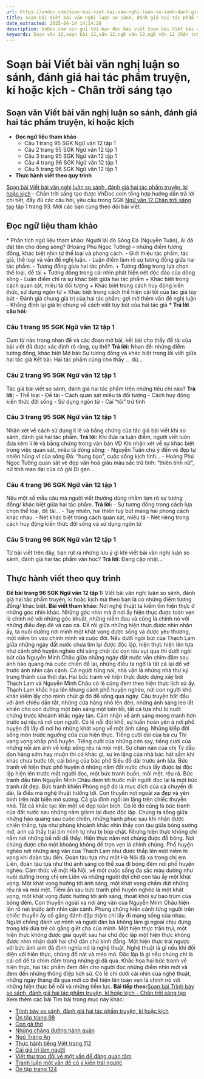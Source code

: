 ```yaml
---
url: https://vndoc.com/soan-bai-viet-bai-van-nghi-luan-so-sanh-danh-gia-hai-tac-pham-truyen-ki-hoac-kich-chan-troi-sang-tao-321371
title: Soạn bài Viết bài văn nghị luận so sánh, đánh giá hai tác phẩm truyện, kí hoặc kịch - Chân trời sáng tạo - VnDoc.com
date_extracted: 2025-04-14 14:14:28
description: VnDoc.com xin gửi tới bạn đọc bài viết Soạn bài Viết bài văn nghị luận so sánh, đánh giá hai tác phẩm truyện, kí hoặc kịch - Chân trời sáng tạo để bạn đọc cùng tham khảo và có thêm tài liệu học tập nhé.
keywords: Soạn văn 12,soạn bài 12,văn 12,ngữ văn 12,ngữ văn 12 Chân trời sáng tạo,soạn ngữ văn 12,giải ngữ văn 12,soạn văn 12 Chân trời sáng tạo,soạn văn 12 Chân trời sáng tạo ngắn nhất,soạn văn 12 tập 1 trang 93 Chân trời sáng tạo,Soạn bài Viết bài văn nghị luận so sánh đánh giá hai tác phẩm truyện kí hoặc kịch,Viết bài văn nghị luận so sánh đánh giá hai tác phẩm truyện kí hoặc kịch,soạn văn 12 tập 1 trang 93
---
```


# Soạn bài Viết bài văn nghị luận so sánh, đánh giá hai tác phẩm truyện, kí hoặc kịch - Chân trời sáng tạo
## Soạn văn Viết bài văn nghị luận so sánh, đánh giá hai tác phẩm truyện, kí hoặc kịch
  * **Đọc ngữ liệu tham khảo**
    * Câu 1 trang 95 SGK Ngữ văn 12 tập 1
    * Câu 2 trang 95 SGK Ngữ văn 12 tập 1
    * Câu 3 trang 95 SGK Ngữ văn 12 tập 1
    * Câu 4 trang 96 SGK Ngữ văn 12 tập 1
    * Câu 5 trang 96 SGK Ngữ văn 12 tập 1
  * **Thực hành viết theo quy trình**

[Soạn bài Viết bài văn nghị luận so sánh, đánh giá hai tác phẩm truyện, kí hoặc kịch](<https://vndoc.com/soan-bai-viet-bai-van-nghi-luan-so-sanh-danh-gia-hai-tac-pham-truyen-ki-hoac-kich-chan-troi-sang-tao-321371>) \- Chân trời sáng tạo được VnDoc.com tổng hợp hướng dẫn trả lời chi tiết, đầy đủ các câu hỏi, yêu cầu trong SGK [Ngữ văn 12 Chân trời sáng tạo](<https://vndoc.com/soan-van-12-chan-troi-sang-tao>) tập 1 trang 93. Mời các bạn cùng theo dõi bài viết.
## Đọc ngữ liệu tham khảo
\* Phân tích ngữ liệu tham khảo: Người lái đò Sông Đà \(Nguyễn Tuân\), Ai đã đặt tên cho dòng sông? \(Hoàng Phủ Ngọc Tường\) – những điểm tương đồng, khác biệt nhìn từ thể loại và phong cách.
\- Giới thiệu tác phẩm, tác giả, thể loại và vấn đề nghị luận.
\- Luận điểm làm rõ sự tương đồng giữa hai tác phẩm.
\- Tương đồng giưa hai tác phẩm.
\+ Tương đồng trong lựa chọn thể loại, đề tài
\+ Tương đồng trong cái nhìn phát hiện nét độc đáo của dòng sông
\- Luận điểm chỉ ra sự khác biệt giữa hai tác phẩm
\+ Khác biệt trong cách quan sát, miêu tả đối tượng
\+ Khác biệt trong cách huy động kiến thức, sử dụng ngôn từ
\+ Khác biệt trong cách thể hiện cái tôi của tác giả tùy bút
\- Đánh giá chung giá trị của hai tác phẩm; gợi mở thêm vấn đề nghị luận
\- Khẳng định lại giá trị chung về cách viết tùy bút của hai tác giả
**\* Trả lời câu hỏi:**
### Câu 1 trang 95 SGK Ngữ văn 12 tập 1
Cụm từ nào trong nhan đề và các đoạn mở bài, kết bài cho thấy đề tài của bài viết đã được xác định rõ ràng, cụ thể?
**Trả lời:**
Nhan đề: những điểm tương đồng, khác biệt
Mở bài: Sự tương đồng và khác biệt trong lối viết giữa hai tác giả
Kết bài: Hai tác phẩm cũng cho thấy … dù…
### Câu 2 trang 95 SGK Ngữ văn 12 tập 1
Tác giả bài viết so sánh, đánh giá hai tác phẩm trên những tiêu chí nào?
**Trả lời:**
\- Thể loại
\- Đề tài
\- Cách quan sát miêu tả đối tượng
\- Cách huy động kiến thức đời sống
\- Sử dụng ngôn từ
\- Cái “tôi” trữ tình
### Câu 3 trang 95 SGK Ngữ văn 12 tập 1
Nhận xét về cách sử dụng lí lẽ và bằng chứng của tác giả bài viết khi so sánh, đánh giá hai tác phẩm.
**Trả lời:**
Khi đưa ra luận điểm, người viết luôn đưa kèm lí lẽ và bằng chứng trong văn bản
VD Khi nhận xét về sự khác biệt trong việc quan sát, miêu tả dòng sông:
\- Nguyễn Tuân chú ý đến vẻ đẹp tự nhiên hùng vĩ của sông Đà: “hung bạo", cuộc sống kịch tính…
\- Hoàng Phủ Ngọc Tường quan sát vẻ đẹp văn hoá giàu màu sắc trữ tình: “thiên tính nữ”, nữ tính man dại của cô gái Di gan…
### Câu 4 trang 96 SGK Ngữ văn 12 tập 1
Nêu một số mẫu câu mà người viết thường dùng nhằm làm rõ sự tương đồng/ khác biệt giữa hai tác phẩm.
**Trả lời:**
\- Sự tương đồng trong cách lựa chọn thể loại, đề tài…
\- Tuy nhiên, hai thiên tuỳ bút mang hai phong cách khác nhau.
\- Nét khác biệt trong cách quan sát, miêu tả
\- Nét riêng trong cách huy động kiến thức đời sống và sử dụng ngôn từ
### Câu 5 trang 96 SGK Ngữ văn 12 tập 1
Từ bài viết trên đây, bạn rút ra những lưu ý gì khi viết bài văn nghị luận so sánh, đánh giá hai tác phẩm văn học?
**Trả lời:**
Đang cập nhật...
## Thực hành viết theo quy trình
**Đề bài trang 96 SGK Ngữ văn 12 tập 1:** Viết bài văn nghị luận so sánh, đánh giá hai tác phẩm truyện, kí hoặc kịch mà theo bạn là có những điểm tương đồng/ khác biệt.
**Bài viết tham khảo:**
Nơi nghệ thuật ta kiếm tìm hiện thực ở những góc nhìn khác. Những góc nhìn mà ở nơi ấy hiện thực được toàn vẹn là chính nó với những góc khuất, những niềm đau và cũng là chính nó với những điều đẹp đẽ và cao cả. Để rồi giữa những hiện thực được nhìn nhận ấy, ta nuôi dưỡng nơi mình một khát vọng được sống và được yêu thương, một niềm tin vào chính mình và cuộc đời. Nếu dưới ngòi bút của Thạch Lam giữa những ngày đất nước chưa tìm lại được độc lập, hiện thực hiện lên tựa như cảnh phố huyện nghèo chỉ sáng chói lúc con tàu vụt qua thì dưới ngòi bút của Nguyễn Minh Châu giữa những ngày đất nước vẫn chìm đắm sau ánh hào quang mà cuộc chiến để lại, những điều ta ngỡ là tất cả lại đổ vỡ trước ánh nhìn cận cảnh.
Có người từng nói, nhà văn là những nhà thư ký trung thành của thời đại. Hai bức tranh về hiện thực được dựng xây bởi Thạch Lam và Nguyễn Minh Châu có lẽ cũng đem theo hiện thực lịch sử ấy.
Thạch Lam khắc họa lên khung cảnh phố huyện nghèo, nơi con người khó khăn kiếm lấy cho mình chút gì đó để sống qua ngày. Câu truyện bắt đầu với ánh chiều dần tắt, những cửa hàng nhỏ lên đèn, những ánh sáng leo lắt khiến cho con dường một bên sáng một bên tối, tất cả tựa như bị nuốt chửng trước khoảnh khắc ngày tàn. Cảm nhận về ánh sáng mong manh hơn trước sự rệu rã nơi con người. Có lẽ nỗi đói khổ, sự tuần hoàn yên ả nơi phố huyện đã lấy đi nơi họ những khát vọng về một ánh sáng. Những kiếp đời sống mòn trước ngưỡng cửa của hiện thực. Tiếng cười dài của bà cụ Thi vang vọng khắp phố huyện. Tiếng cười của những cơn say, tiếng cười của những nỗi ám ảnh về kiếp sống rệu rã mỏi mệt. Sự chán nản của chị Tý dẫu dọn hàng sớm hay muộn thì có khác gì, sự im lặng của nhà bác hát sẩm khi khác chưa bước tới, cái bóng của bác phở Siêu đổ dài trước ánh lửa. Bức tranh về hiện thực phố huyện ở những năm đất nước chưa lấy được lại độc lập hiện lên trước mắt người đọc, một bức tranh buồn, mỏi mệt, rệu rã.
Bức tranh đầu tiên Nguyễn Minh Châu đem tới trước mắt người đọc lại là một bức tranh rất đẹp. Bức tranh khiến Phùng ngỡ đó là mục đích của cả chuyến đi dài, là điều mà nghệ thuật hướng tới. Con thuyền nơi ngoài xa đẹp và yên bình trên mặt biển mờ sương. Cả gia đình ngồi im lặng trên chiếc thuyền nhỏ. Tất cả khắc tạc lên một vẻ đẹp toàn bích. Có lẽ đó cũng là bức tranh của đất nước sau những năm giành lại được độc lập. Chúng ta sống giữa những hào quang sau cuộc chiến, những hạnh phúc sau khi nhận được chiến thắng, tựa như phùng khoảnh khắc nhìn thấy con tàu giữa bóng sương mờ, anh cả thấy trái tim mình tự như bị bóp chặt.
Nhưng hiện thực không chỉ nằm nơi những bề nổi dễ thấy. Hiện thực nằm nơi chúng được đổ bóng. Nơi chúng được cho một khoảng không để trọn vẹn là chính chúng.
Phố huyện nghèo nơi những áng văn của Thạch Lam như được thắp lên một niềm hi vọng khi đoàn tàu đến. Đoàn tàu tựa như một Hà Nội đã xa trong chị em Liên, đoàn tàu tựa như thứ ánh sáng có thể xua đi bóng đêm nơi phố huyện nghèo. Cảm thức về một Hà Nội, về một cuộc sống đa sắc màu dường như nuôi dưỡng trong chị em Liên và những người đợi chờ con tàu ấy một khát vọng. Một khát vọng hướng tới ánh sáng, một khát vọng chấm dứt những rệu rã và mỏi mệt. Tiềm ẩn sau bức tranh phố huyện nghèo là một khát vọng, một khát vọng được hướng tới ánh sáng, thoát khỏi sự bao trùm của bóng đêm.
Con thuyền ngoài xa nơi áng văn của Nguyễn Minh Châu hiện lên rõ nét trước ánh nhìn cận cảnh. Phùng chứng kiến cảnh từng người trên chiếc thuyền ấy cố gắng đánh đập thậm chí lấy đi mạng sống của nhau. Người chồng đánh vợ mình và người đàn bà không làm gì ngoài chịu đựng trong khi đứa trẻ có gắng giết cha của mình. Một hiện thực trần trụi, một hiện thực không được giải quyết sau hai chữ độc lập một hiện thực không được nhìn nhận dưới hai chữ dân chủ bình đẳng. Một hiện thực trái ngược với bức ảnh anh đã định nghĩa nó là nghệ thuật. Nghệ thuật là gì nếu khi đối diện với hiện thực, chúng đổ nát và méo mó. Độc lập là gì nếu chúng chỉ là cái cớ để ta chìm đắm trong những gì đã qua.
Khắc họa hai bức tranh về hiện thực, hai tác phẩm đem đến cho người đọc những điểm nhìn mới và đem đến những thông điệp lịch sử. Có lẽ chỉ dưới cái nhìn của nghệ thuật, những ngày tháng đã qua mới có thể hiện lên toàn vẹn là chính nó với những hiện thực bề nổi và những tiềm lực.
**Bài tiếp theo:**[Soạn bài Trình bày so sánh, đánh giá hai tác phẩm truyện, kí hoặc kịch - Chân trời sáng tạo](<https://vndoc.com/soan-bai-trinh-bay-so-sanh-danh-gia-hai-tac-pham-truyen-ki-hoac-kich-chan-troi-sang-tao-321373>)
Xem thêm các bài Tìm bài trong mục này khác:
  * [Trình bày so sánh, đánh giá hai tác phẩm truyện, kí hoặc kịch](</soan-bai-trinh-bay-so-sanh-danh-gia-hai-tac-pham-truyen-ki-hoac-kich-chan-troi-sang-tao-321373>)
  * [Ôn tập trang 98](</soan-bai-on-tap-trang-98-chan-troi-sang-tao-321376>)
  * [Con gà thờ](</soan-bai-con-ga-tho-chan-troi-sang-tao-321380>)
  * [Những chặng đường hành quân](</soan-bai-nhung-chang-duong-hanh-quan-chan-troi-sang-tao-321385>)
  * [Ngõ Tràng An](</soan-bai-ngo-trang-an-chan-troi-sang-tao-321389>)
  * [Thực hành tiếng Việt trang 112](</soan-bai-thuc-hanh-tieng-viet-trang-112-chan-troi-sang-tao-321431>)
  * [Cái giá trị làm người](</soan-bai-cai-gia-tri-lam-nguoi-chan-troi-sang-tao-321432>)
  * [Viết thư trao đổi về một vấn đề đáng quan tâm](</soan-bai-viet-thu-trao-doi-ve-mot-van-de-dang-quan-tam-chan-troi-sang-tao-321434>)
  * [Tranh luận một vấn đề có ý kiến trái ngược](</soan-bai-tranh-luan-mot-van-de-co-y-kien-trai-nguoc-chan-troi-sang-tao-321438>)
  * [Ôn tập trang 124](</soan-bai-on-tap-trang-124-chan-troi-sang-tao-321440>)

